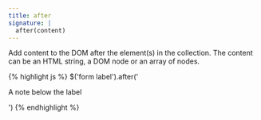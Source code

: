 ```yaml
---
title: after
signature: |
  after(content)
---
```


Add content to the DOM after the element(s) in the collection. The content can
be an HTML string, a DOM node or an array of nodes.

{% highlight js %}
$('form label').after('<p>A note below the label</p>')
{% endhighlight %}
